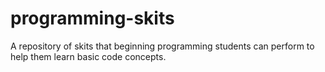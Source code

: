# programming-skits
A repository of skits that beginning programming students can perform to help them learn basic code concepts.
